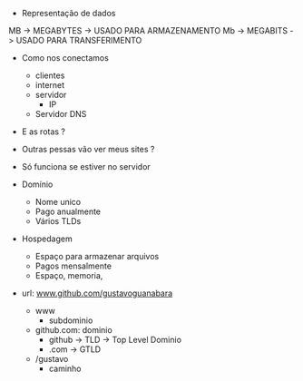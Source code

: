 - Representação de dados

MB -> MEGABYTES -> USADO PARA ARMAZENAMENTO
Mb -> MEGABITS -> USADO PARA TRANSFERIMENTO

- Como nos conectamos
    - clientes
    - internet
    - servidor
        - IP
    - Servidor DNS

- E as rotas ?
- Outras pessas vão ver meus sites ?
- Só funciona se estiver no servidor
- Domínio
    - Nome unico
    - Pago anualmente
    - Vários TLDs
- Hospedagem
    - Espaço para armazenar arquivos
    - Pagos mensalmente
    - Espaço, memoria,
- url: www.github.com/gustavoguanabara
    - www
        - subdominio
    - github.com: dominio
        - github -> TLD -> Top Level Dominio
        - .com -> GTLD
    - /gustavo
        - caminho
